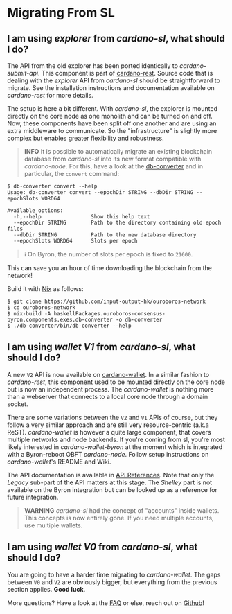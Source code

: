 Migrating From SL
=================

## I am using _explorer_ from _cardano-sl_, what should I do?

The API from the old explorer has been ported identically to _cardano-submit-api_. This component is part of [cardano-rest]. Source code that is dealing with the _explorer_ API from _cardano-sl_ should be straightforward to migrate. See the installation instructions and documentation available on _cardano-rest_ for more details. 

The setup is here a bit different. With _cardano-sl_, the explorer is mounted directly on the core node as one monolith and can be turned on and off. Now, these components have been split off one another and are using an extra middleware to communicate. So the "infrastructure" is slightly more complex but enables greater flexibility and robustness. 

> **INFO**  It is possible to automatically migrate an existing blockchain database from _cardano-sl_ into its new format compatible with _cardano-node_. For this, have a look at the [db-converter][db-converter] and in particular, the `convert` command:

```
$ db-converter convert --help
Usage: db-converter convert --epochDir STRING --dbDir STRING --epochSlots WORD64

Available options:
  -h,--help                Show this help text
  --epochDir STRING        Path to the directory containing old epoch files
  --dbDir STRING           Path to the new database directory
  --epochSlots WORD64      Slots per epoch
```

> ℹ️  On Byron, the number of slots per epoch is fixed to `21600`.

This can save you an hour of time downloading the blockchain from the network! 

Build it with [Nix](https://nixos.org/download.html) as follows:

```
$ git clone https://github.com/input-output-hk/ouroboros-network
$ cd ouroboros-network
$ nix-build -A haskellPackages.ouroboros-consensus-byron.components.exes.db-converter -o db-converter
$ ./db-converter/bin/db-converter --help
```

[db-converter]: https://github.com/input-output-hk/ouroboros-network/tree/master/ouroboros-consensus-byron

## I am using _wallet V1_ from _cardano-sl_, what should I do?

A new `V2` API is now available on [cardano-wallet][cardano-wallet]. In a similar fashion to _cardano-rest_, this component used to be mounted directly on the core node but is now an independent process. The _cardano-wallet_ is nothing more than a webserver that connects to a local core node through a domain socket. 

There are some variations between the `V2` and `V1` APIs of course, but they follow a very similar approach and are still very resource-centric (a.k.a ReST). _cardano-wallet_ is however a quite large component, that covers multiple networks and node backends. If you're coming from sl, you're most likely interested in _cardano-wallet-byron_ at the moment which is integrated with a Byron-reboot OBFT _cardano-node_. Follow setup instructions on _cardano-wallet_'s README and Wiki.

The API documentation is available in [API References](api-references.md). Note that only the _Legacy_ sub-part of the API matters at this stage. The _Shelley_ part is not available on the Byron integration but can be looked up as a reference for future integration.

> **WARNING**  _cardano-sl_ had the concept of "accounts" inside wallets. This concepts is now entirely gone. If you need multiple accounts, use multiple wallets.

## I am using _wallet V0_ from _cardano-sl_, what should I do?

You are going to have a harder time migrating to _cardano-wallet_. The gaps between `V0` and `V2` are obviously bigger, but everything from the previous section applies. **Good luck**.

More questions? Have a look at the [FAQ](faq.md) or else, reach out on [Github](https://github.com/input-output-hk/adrestia/issues/new/choose)!

[cardano-rest]: https://github.com/input-output-hk/cardano-rest
[cardano-wallet]: https://github.com/input-output-hk/cardano-wallet

